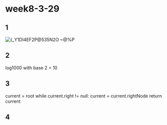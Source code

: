 # week8-3-29
## 1 
![{_Y1DI4EF2P@535N2O ~@%P](https://github.com/user-attachments/assets/df3520fa-90c9-4467-a004-ab8e97d4b5b8)

## 2 

log1000 with base 2 = 10

## 3 
current = root
while current.right != null:
        current = current.rightNode
        return current


## 4 



